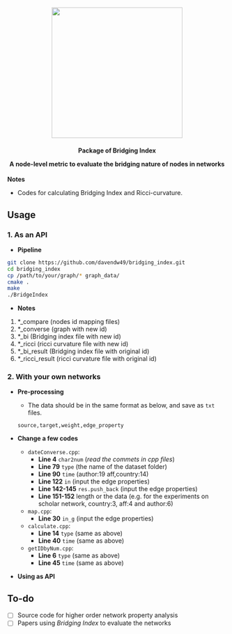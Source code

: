<p align="center">
    <br>
    <img src="https://big-cheng.com/img/bi.png" width="300"/>
    <br>
<p>

<h4 align="center">
    <p>Package of Bridging Index</p> 
    <p>A node-level metric to evaluate the bridging nature of nodes in networks</p>
</h4>

**Notes**

- Codes for calculating Bridging Index and Ricci-curvature.


## Usage

### 1. As an API

- **Pipeline**

```bash
git clone https://github.com/davendw49/bridging_index.git
cd bridging_index
cp /path/to/your/graph/* graph_data/
cmake .
make
./BridgeIndex
```

- **Notes**

1. *_compare (nodes id mapping files)
2. *_converse (graph with new id)
3. *_bi (Bridging index file with new id)
4. *_ricci (ricci curvature file with new id)
5. *_bi_result (Bridging index file with original id)
6. *_ricci_result (ricci curvature file with original id)

### 2. With your own networks

- **Pre-processing**
    - The data should be in the same format as below, and save as `txt` files.
    ```plain
    source,target,weight,edge_property
    ```

- **Change a few codes**
    - `dateConverse.cpp`:
        - **Line 4** `char2num` (*read the commets in cpp files*)
        - **Line 79** `type` (the name of the dataset folder)
        - **Line 90** `time` (author:19 aff,country:14)
        - **Line 122** `in` (input the edge properties)
        - **Line 142-145** `res.push_back` (input the edge properties)
        - **Line 151-152** length or the data (e.g. for the experiments on scholar network, country:3, aff:4 and author:6)
    - `map.cpp`:
        - **Line 30** `in_g` (input the edge properties)
    - `calculate.cpp`:
        - **Line 14** `type` (same as above)
        - **Line 40** `time` (same as above)
    - `getIDbyNum.cpp`:
        - **Line 6** `type` (same as above)
        - **Line 45** `time` (same as above)

- **Using as API**


## To-do
- [ ] Source code for higher order network property analysis
- [ ] Papers using *Bridging Index* to evaluate the networks
